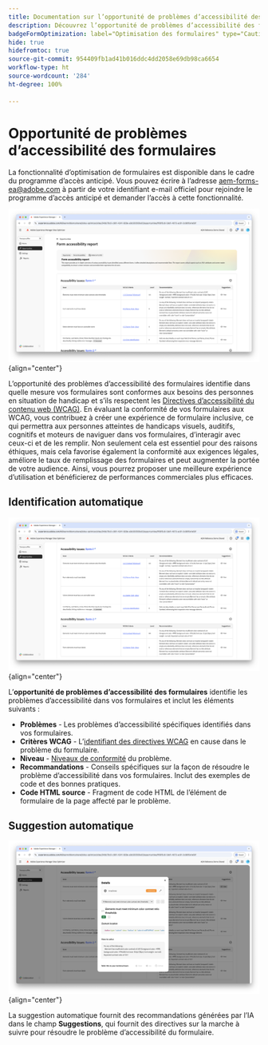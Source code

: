 ```yaml
---
title: Documentation sur l’opportunité de problèmes d’accessibilité des formulaires
description: Découvrez l’opportunité de problèmes d’accessibilité des formulaires et comment l’utiliser pour améliorer l’accessibilité des formulaires et l’expérience d’utilisation de votre site web.
badgeFormOptimization: label="Optimisation des formulaires" type="Caution" url="../../opportunity-types/form-optimization.md" tooltip="Optimisation des formulaires"
hide: true
hidefromtoc: true
source-git-commit: 954409fb1ad41b016ddc4dd2058e69db98ca6654
workflow-type: ht
source-wordcount: '284'
ht-degree: 100%

---
```



# Opportunité de problèmes d’accessibilité des formulaires

<span class="preview"> La fonctionnalité d’optimisation de formulaires est disponible dans le cadre du programme d’accès anticipé. Vous pouvez écrire à l’adresse aem-forms-ea@adobe.com à partir de votre identifiant e-mail officiel pour rejoindre le programme d’accès anticipé et demander l’accès à cette fonctionnalité. </span>

![Opportunité de problèmes d’accessibilité des formulaires](./assets/forms-accessibility-issues/hero.png){align="center"}

L’opportunité des problèmes d’accessibilité des formulaires identifie dans quelle mesure vos formulaires sont conformes aux besoins des personnes en situation de handicap et s’ils respectent les [Directives d’accessibilité du contenu web (WCAG)](https://www.w3.org/TR/WCAG21/). En évaluant la conformité de vos formulaires aux WCAG, vous contribuez à créer une expérience de formulaire inclusive, ce qui permettra aux personnes atteintes de handicaps visuels, auditifs, cognitifs et moteurs de naviguer dans vos formulaires, d’interagir avec ceux-ci et de les remplir. Non seulement cela est essentiel pour des raisons éthiques, mais cela favorise également la conformité aux exigences légales, améliore le taux de remplissage des formulaires et peut augmenter la portée de votre audience. Ainsi, vous pourrez proposer une meilleure expérience d’utilisation et bénéficierez de performances commerciales plus efficaces.

## Identification automatique

![Identification automatique des problèmes d’accessibilité des formulaires](./assets/forms-accessibility-issues/auto-identify.png){align="center"}

L’**opportunité de problèmes d’accessibilité des formulaires** identifie les problèmes d’accessibilité dans vos formulaires et inclut les éléments suivants :

* **Problèmes** - Les problèmes d’accessibilité spécifiques identifiés dans vos formulaires.
* **Critères WCAG** - L’[identifiant des directives WCAG](https://www.w3.org/TR/WCAG21/) en cause dans le problème du formulaire.
* **Niveau** - [Niveaux de conformité](https://www.w3.org/WAI/WCAG21/Understanding/conformance#levels) du problème.
* **Recommandations** - Conseils spécifiques sur la façon de résoudre le problème d’accessibilité dans vos formulaires. Inclut des exemples de code et des bonnes pratiques.
* **Code HTML source** - Fragment de code HTML de l’élément de formulaire de la page affecté par le problème.

## Suggestion automatique

![Suggestion automatique des problèmes d’accessibilité des formulaires](./assets/forms-accessibility-issues/auto-suggest.png){align="center"}

La suggestion automatique fournit des recommandations générées par l’IA dans le champ **Suggestions**, qui fournit des directives sur la marche à suivre pour résoudre le problème d’accessibilité du formulaire.

<!-- 

## Auto-optimize

[!BADGE Ultimate]{type=Positive tooltip="Ultimate"}

![Auto-optimize forms accessibility issues](./assets/accessibility-issues/auto-optimize.png){align="center"}

Sites Optimizer Ultimate adds the ability to deploy auto-optimization for the form accessibility issues found.

>[!BEGINTABS]

>[!TAB Deploy optimization]

{{auto-optimize-deploy-optimization-slack}}

>[!TAB Request approval]

{{auto-optimize-request-approval}}

>[!ENDTABS]
-->

